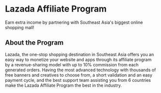 # Lazada Affiliate Program

Earn extra income by partnering with Southeast Asia's biggest online shopping mall!

## About the Program

Lazada, the one-stop shopping destination in Southeast Asia offers you an easy way to monetize your website and apps through its affiliate program by a revenue-sharing model with up to 10% commission from each generated orders.
Having the most advanced technology with thousands of free banners and creatives to choose from, a short validation and an easy payment cycle, and the best support team assisting you from 6 countries make the Lazada Affiliate Program the best in the industry.

